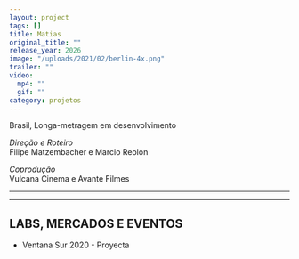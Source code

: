 ```yaml
---
layout: project
tags: []
title: Matias
original_title: ""
release_year: 2026
image: "/uploads/2021/02/berlin-4x.png"
trailer: ""
video:
  mp4: ""
  gif: ""
category: projetos
---
```


Brasil, Longa-metragem em desenvolvimento

_Direção e Roteiro_  
Filipe Matzembacher e Marcio Reolon

_Coprodução_  
Vulcana Cinema e Avante Filmes

---

---

## LABS, MERCADOS E EVENTOS

- Ventana Sur 2020 - Proyecta
